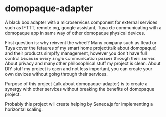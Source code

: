 # domopaque-adapter
A black box adapter with a microservices component for external services such as IFTTT, remote.org, google assistant, Tuya etc communicating with a domopaque app in same way of other domopaque physical devices.

First question is: why reinvent the wheel? Many company such as Itead or Tuya cover the fetaures of my smart home project(talk about domopaque) and their products simplify management, however you don't have full control because every single communication passes through their server. About privacy and many other philosophical stuff my project is clean. About DIY stuff my project is open and not less important, you can create your own devices without going through their services.

Purpose of this project (talk about domopaque-adapter) is to create a synergy with other services without breaking the benefits of domopaque project.

Probably this project will create helping by Seneca.js for implementing a horizontal scaling.

